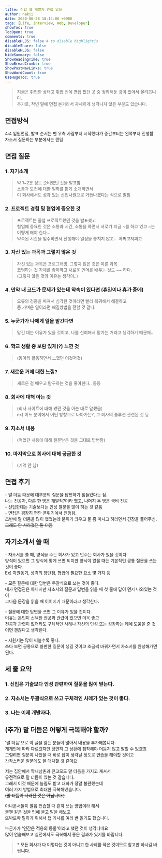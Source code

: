 ```yaml
---
title: 신입 웹 개발자 면접 일화
author: nakji
date: 2020-06-28 18:14:00 +0900
tags: [Life, Interview, Web, Developer]
showToc: true
TocOpen: true
comments: true
disableHLJS: false # to disable highlightjs
disableShare: false
disableHLJS: false
hideSummary: false
ShowReadingTime: true
ShowBreadCrumbs: true
ShowPostNavLinks: true
ShowWordCount: true
UseHugoToc: true
---
```

>지금은 취업한 상태고 취업 전에 면접 봤던 곳 중 정리해둔 것이 있어서 올려봅니다.    
추가로, 작년 말에 면접 본거라서 자세하게 생각나지 않은 부분도 있습니다.

## 면접방식
4:4 임원면접, 발표 순서는 맨 우측 사람부터 시작했다가 중간부터는 왼쪽부터 진행함     
자소서 질문하는 부분에서는 랜덤

## 면접 질문
### 1. 자기소개
>약 1~2분 정도 준비했던 것을 발표함   
소통과 도전에 대한 일화를 짧게 소개하면서   
이 회사에서도 성과 있는 신입사원으로 거듭나겠다는 식으로 말함

### 2. 프로젝트 경험 및 협업에 중요한 것
>프로젝트는 졸업 프로젝트했던 것을 발표했고   
협업에 중요한 것은 소통과 시간, 소통을 하면서 서로가 지금 ~를 하고 있고 ~는 어떻게 해야 한다...     
약속된 시간을 엄수하면서 진행해야 일정을 놓치지 않고... 어쩌고저쩌고

### 3. 자신 있는 과목과 그렇지 않은 것
>자신 있는 과목은 프로그래밍, 그렇지 않은 것은 이론 과목    
코딩하는 것 자체를 좋아하고 새로운 언어를 배우는 것도 ~~ 하다.  
(그렇지 않은 것의 이유는 생각이..)

### 4. 만약 내 코드가 문제가 있는데 약속이 있다면 (휴일이나 휴가 중에)
>오류의 경중을 따져서 심각한 것이라면 빨리 복귀해서 해결하고    
좀 가벼운 일이라면 해결방법을 전할 것 같다.

### 5. 누군가가 나에게 일을 맡긴다면
>맡긴 데는 이유가 있을 것이고, 나를 신뢰해서 맡기는 거라고 생각하기 때문에.. 

### 6. 학교 생활 중 보람 있게(?) 느낀 것
>(동아리 활동하면서 느꼈던 이것저것)

### 7. 새로운 거에 대한 느낌?
>새로운 걸 배우고 탐구하는 것을 좋아한다.. 등등

### 8. 회사에 대해 아는 것
>(회사 사이트에 대해 봤던 것을 아는 대로 말했음)    
ex) 어느 분야에서 어떤 방향으로 나아가는?, 그 회사의 솔루션 관련된 것 등

### 9. 자소서 내용
>(적었던 내용에 대해 질문받은 것을 그대로 답변함)

### 10. 마지막으로 회사에 대해 궁금한 것
>(기억 안 남)

## 면접 후기
\- 말 더듬 때문에 대부분의 질문을 답변하기 힘들었다는 점..  
나는 전공자, 다른 한 명은 개발직?이라 했고, 나머지 두 명은 국비 전공    
\- 신입한테는 기술보다는 인성 질문을 많이 하는 것 같음  
\- 면접은 굉장히 편안 분위기에서 진행됨.    
초반에 말 더듬을 많이 했었는데 분위기 띄우고 물 좀 마시고 하라면서 긴장을 풀어주심.     
~~그래도 안 사라졌던 말 더듬~~


## 자기소개서 쓸 때
\- 자소서를 쓸 때, 양식을 주는 회사가 있고 안주는 회사가 있을 것이다.   
양식이 있으면 그 양식에 맞게 쓰면 되지만 양식이 없을 때는 기본적인 공통 질문을 쓰는 것이 좋다.  
Ex) 지원동기, 성격의 장단점, 협업에 필요한 요소 몇 가지 등

\- 모든 질문에 대한 답변은 두괄식으로 쓰는 것이 좋다.   
내가 면접관은 아니지만 자소서의 질문과 답변을 읽을 때 첫 줄에 답이 먼저 나와있는 것이   
그다음 문장을 읽을 때 이어지기 때문이라고 생각한다.

\- 질문에 대한 답변을 쓰면 그 이유가 있을 것이다.   
이유는 본인이 선택한 전공과 관련이 있으면 더욱 좋고     
전공과 관련이 없더라도 구체적인 사례나 자신의 인성 또는 성장하는 데에 도움을 준 것이면 괜찮다고 생각한다.

\- 지원서는 많이 써볼수록 좋다.    
쓰다 보면 공통으로 쓸만한 질문이 생길 것이고 조금씩 바꿔가면서 자소서를 완성해가면 된다.


## 세 줄 요약
### 1. 신입은 기술보다 인성 관련하여 질문을 많이 받는다.
### 2. 자소서는 두괄식으로 쓰고 구체적인 사례가 있는 것이 좋다.
### 3. 나는 이제 개발자다.


## (추가) 말 더듬은 어떻게 극복해야 할까?
'말 더듬'으로 이 글을 읽는 분들이 많아서 내용을 추가해봅니다.    
개개인에 따라 다르겠지만 당연히 그 상황에 침착해야 더듬지 않고 말할 수 있겠죠   
그럴려면 질문이 나왔을 때 바로 답이 생각날 정도로 연습을 해야할 것이고  
갑작스러운 질문에도 잘 대처할 것 같아요

저는 집안에서 막내삼촌과 큰고모도 말 더듬을 가지고 계셔서   
유전적으로 말 더듬이 있는 것 같습니다.  
그래서 이것 때문에 놀림도 받고 대화가 정말 불편했는데   
여러 가지 방법으로 최대한 극복해냈습니다.   
~~(말 더듬이 사라진 것은 아닙니다.)~~

아나운서들이 발음 연습할 때 흔히 쓰는 방법이라 해서     
볼펜 같은 것을 입에 물고 말을 해보고    
또박또박 말하기 위해서 랩 가사를 여러 번 읽기도 했습니다.

누군가가 '인간은 적응의 동물'이라고 했던 것이 생각나네요    
많이 연습해보고 실전에서도 극복해서 좋은 결과가 있기를 바랍니다.


>**\* 모든 회사가 다 이렇다는 것이 아니고 한 사례를 적은 것이므로 참고만 하시길 바랍니다.**
